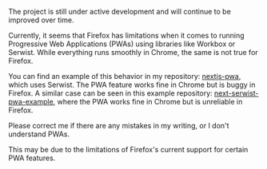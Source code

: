 The project is still under active development and will continue to be improved over time.

Currently, it seems that Firefox has limitations when it comes to running Progressive Web Applications (PWAs) using libraries like Workbox or Serwist. While everything runs smoothly in Chrome, the same is not true for Firefox.

You can find an example of this behavior in my repository: [nextjs-pwa](https://github.com/Miftakhul-Ilman-Rifqi/nextjs-pwa), which uses Serwist. The PWA feature works fine in Chrome but is buggy in Firefox. A similar case can be seen in this example repository: [next-serwist-pwa-example](https://github.com/uriseroussi/next-serwist-pwa-example), where the PWA works fine in Chrome but is unreliable in Firefox.

Please correct me if there are any mistakes in my writing, or I don't understand PWAs.

This may be due to the limitations of Firefox's current support for certain PWA features.
